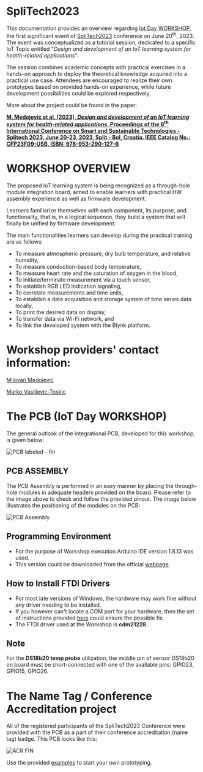 # SpliTech2023

This documentation provides an overview regarding [Iot Day WORKSHOP](https://iotday.splitech.org/), the first significant event of [SpliTech2023](https://2023.splitech.org/home) conference on June 20<sup>th</sup>, 2023. The event was conceptualized as a tutorial session, dedicated to a specific IoT Topic entitled "_Design and development of an IoT learning system for health-related applications_".

The session combines academic concepts with practical exercises in a hands-on approach to deploy the theoretical knowledge acquired into a practical use case. Attendees are encouraged to realize their own prototypes based on provided hands-on experience, while future development possibilities could be explored respectively.

More about the project could be found in the paper:

[**M. Medojevic et al. (2023), _Design and development of an IoT learning system for health-related applications_, Proceedings of the 8<sup>th</sup> International Conference on Smart and Sustainable Technologies - Splitech 2023, June 20-23, 2023, Split - Bol, Croatia. IEEE Catalog No.: CFP23F09-USB, ISBN: 978-953-290-127-6**](https://github.com/EnergyPulse/SpliTech2023/blob/main/Design%20and%20development%20of%20an%20IoT%20learning%20system%20for%20health-related%20applications.pdf)

# WORKSHOP OVERVIEW

The proposed IoT learning system is being recognized as a through-hole module integration board, aimed to enable learners with practical HW assembly experience as well as firmware development. 

Learners familiarize themselves with each component, its purpose, and functionality, that is, in a logical sequence, they build a system that will finally be unified by firmware development. 

The main functionalities learners can develop during the practical training are as follows:

- To measure atmospheric pressure, dry bulb temperature, and relative humidity,
- To measure conduction-based body temperature,
- To measure heart rate and the saturation of oxygen in the blood,
- To initiate/terminate measurement via a touch sensor,
- To establish RGB LED indication signaling,
- To correlate measurements and time units,
- To establish a data acquisition and storage system of time series data locally,
- To print the desired data on display,
- To transfer data via Wi-Fi network, and
- To link the developed system with the Blynk platform.

# Workshop providers' contact information:
 
[Milovan Medojevic](https://www.linkedin.com/in/milovan-medojevic/)

[Marko Vasiljevic-Toskic](https://www.linkedin.com/in/marko-vasiljevic-toskic-895588151/)

# The PCB (IoT Day WORKSHOP)

The general outlook of the integrational PCB, developed for this workshop, is given below:

![PCB labeled - fin](https://github.com/EnergyPulse/SpliTech2023/assets/135071946/ce7c2356-9d51-4a00-bfe3-eb472ee6a9f0)

## PCB ASSEMBLY

The PCB Assembly is performed in an easy manner by placing the through-hole modules in adequate headers provided on the board. Please refer to the image above to check and follow the provided pinout.
The image below illustrates the positioning of the modules on the PCB:

![PCB Assembly](https://github.com/EnergyPulse/SpliTech2023/assets/135071946/360691b1-045a-4ad4-9f51-d3f68c684465)

## Programming Environment

- For the purpose of Workshop execution Arduino IDE version 1.8.13 was used. 
- This version could be downloaded from the official [webpage](https://www.arduino.cc/en/software/OldSoftwareReleases).

## How to Install FTDI Drivers

- For most late versions of Windows, the hardware may work fine without any driver needing to be installed. 
- If you however can't locate a COM port for your hardware, then the set of instructions provided [here](https://learn.sparkfun.com/tutorials/how-to-install-ftdi-drivers/windows---quick-and-easy) could ensure the possible fix.
- The FTDI driver used at the Workshop is **cdm21228**.

## Note

For the **DS18b20 temp probe** utilization, the middle pin of sensor DS18b20 on board must be short-connected with one of the available pins: GPIO23, GPIO15, GPIO26.

# The Name Tag / Conference Accreditation project

All of the registered participants of the SpliTech2023 Conference were provided with the PCB as a part of their conference accreditation (name tag) badge.
This PCB looks like this:

![ACR FIN](https://github.com/EnergyPulse/SpliTech2023/assets/135071946/0dd75852-6d21-4aa7-850f-f45bd01f3235)

Use the provided [examples](https://github.com/EnergyPulse/SpliTech2023/tree/main/IoT_Workshop_Examples) to start your own prototyping.












